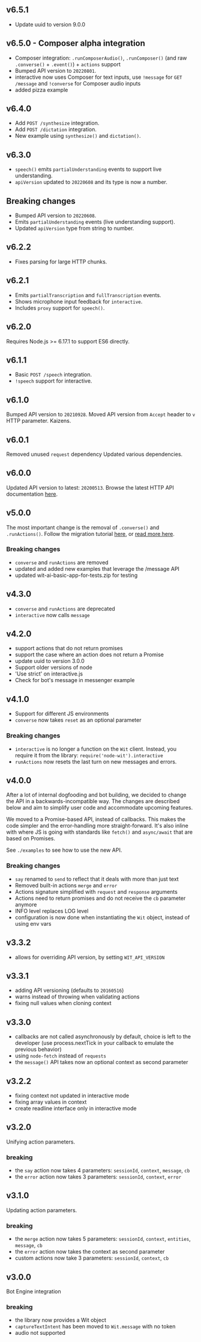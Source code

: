## v6.5.1
- Update uuid to version 9.0.0

## v6.5.0 - Composer alpha integration

- Composer integration: `.runComposerAudio()`, `.runComposer()` (and raw `.converse()` + `.event()`) + `actions` support
- Bumped API version to `20220801`.
- interactive now uses Composer for text inputs, use `!message` for `GET /message` and `!converse` for Composer audio inputs
- added pizza example

## v6.4.0

- Add `POST /synthesize` integration.
- Add `POST /dictation` integration.
- New example using `synthesize()` and `dictation()`.

## v6.3.0

- `speech()` emits `partialUnderstanding` events to support live understanding.
- `apiVersion` updated to `20220608` and its type is now a number.

## Breaking changes

- Bumped API version to `20220608`.
- Emits `partialUnderstanding` events (live understanding support).
- Updated `apiVersion` type from string to number.

## v6.2.2

- Fixes parsing for large HTTP chunks.

## v6.2.1

- Emits `partialTranscription` and `fullTranscription` events.
- Shows microphone input feedback for `interactive`.
- Includes `proxy` support for `speech()`.

## v6.2.0

Requires Node.js >= 6.17.1 to support ES6 directly.

## v6.1.1

- Basic `POST /speech` integration.
- `!speech` support for interactive.

## v6.1.0

Bumped API version to `20210928`.
Moved API version from `Accept` header to `v` HTTP parameter.
Kaizens.

## v6.0.1

Removed unused `request` dependency
Updated various dependencies.

## v6.0.0

Updated API version to latest: `20200513`.
Browse the latest HTTP API documentation [here](https://wit.ai/docs/http/20200513#get__message_link).

## v5.0.0

The most important change is the removal of `.converse()` and `.runActions()`. Follow the migration tutorial [here](https://github.com/wit-ai/wit-stories-migration-tutorial), or [read more here](https://wit.ai/blog/2017/07/27/sunsetting-stories).

### Breaking changes

- `converse` and `runActions` are removed
- updated and added new examples that leverage the /message API
- updated wit-ai-basic-app-for-tests.zip for testing

## v4.3.0

- `converse` and `runActions` are deprecated
- `interactive` now calls `message`

## v4.2.0

- support actions that do not return promises
- support the case where an action does not return a Promise
- update uuid to version 3.0.0
- Support older versions of node
- 'Use strict' on interactive.js
- Check for bot's message in messenger example

## v4.1.0

- Support for different JS environments
- `converse` now takes `reset` as an optional parameter

### Breaking changes

- `interactive` is no longer a function on the `Wit` client. Instead, you require it from the library: `require('node-wit').interactive`
- `runActions` now resets the last turn on new messages and errors.

## v4.0.0

After a lot of internal dogfooding and bot building, we decided to change the API in a backwards-incompatible way. The changes are described below and aim to simplify user code and accommodate upcoming features.

We moved to a Promise-based API, instead of callbacks. This makes the code simpler and the error-handling more straight-forward. It's also inline with where JS is going with standards like `fetch()` and `async/await` that are based on Promises.

See `./examples` to see how to use the new API.

### Breaking changes

- `say` renamed to `send` to reflect that it deals with more than just text
- Removed built-in actions `merge` and `error`
- Actions signature simplified with `request` and `response` arguments
- Actions need to return promises and do not receive the `cb` parameter anymore
- INFO level replaces LOG level
- configuration is now done when instantiating the `Wit` object, instead of using env vars

## v3.3.2

- allows for overriding API version, by setting `WIT_API_VERSION`

## v3.3.1

- adding API versioning (defaults to `20160516`)
- warns instead of throwing when validating actions
- fixing null values when cloning context

## v3.3.0

- callbacks are not called asynchronously by default, choice is left to the developer (use process.nextTick in your callback to emulate the previous behavior)
- using `node-fetch` instead of `requests`
- the `message()` API takes now an optional context as second parameter

## v3.2.2

- fixing context not updated in interactive mode
- fixing array values in context
- create readline interface only in interactive mode

## v3.2.0

Unifying action parameters.

### breaking

- the `say` action now takes 4 parameters: `sessionId`, `context`, `message`, `cb`
- the `error` action now takes 3 parameters: `sessionId`, `context`, `error`

## v3.1.0

Updating action parameters.

### breaking

- the `merge` action now takes 5 parameters: `sessionId`, `context`, `entities`, `message`, `cb`
- the `error` action now takes the context as second parameter
- custom actions now take 3 parameters: `sessionId`, `context`, `cb`

## v3.0.0

Bot Engine integration

### breaking

- the library now provides a Wit object
- `captureTextIntent` has been moved to `Wit.message` with no token
- audio not supported
